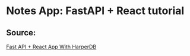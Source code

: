 # Notes App: FastAPI + React tutorial

## Source:
[Fast API + React App With HarperDB](https://medium.com/@dennisivy/fast-api-react-crud-app-with-harperdb-5834af537c23)
